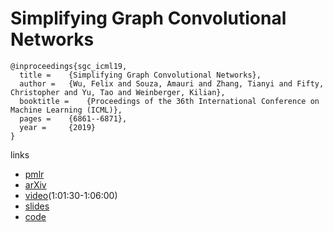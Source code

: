 # Simplifying Graph Convolutional Networks

```
@inproceedings{sgc_icml19,
  title = 	 {Simplifying Graph Convolutional Networks},
  author = 	 {Wu, Felix and Souza, Amauri and Zhang, Tianyi and Fifty, Christopher and Yu, Tao and Weinberger, Kilian},
  booktitle = 	 {Proceedings of the 36th International Conference on Machine Learning (ICML)},
  pages = 	 {6861--6871},
  year = 	 {2019}
}
```

links
- [pmlr](http://proceedings.mlr.press/v97/wu19e.html)
- [arXiv](https://arxiv.org/abs/1902.07153)
- [video](https://slideslive.com/38917398/general-ml)(1:01:30-1:06:00)
- [slides](https://icml.cc/media/Slides/icml/2019/201(11-16-00)-11-17-05-5000-simplifying_gra.pdf)
- [code](https://github.com/Tiiiger/SGC)
